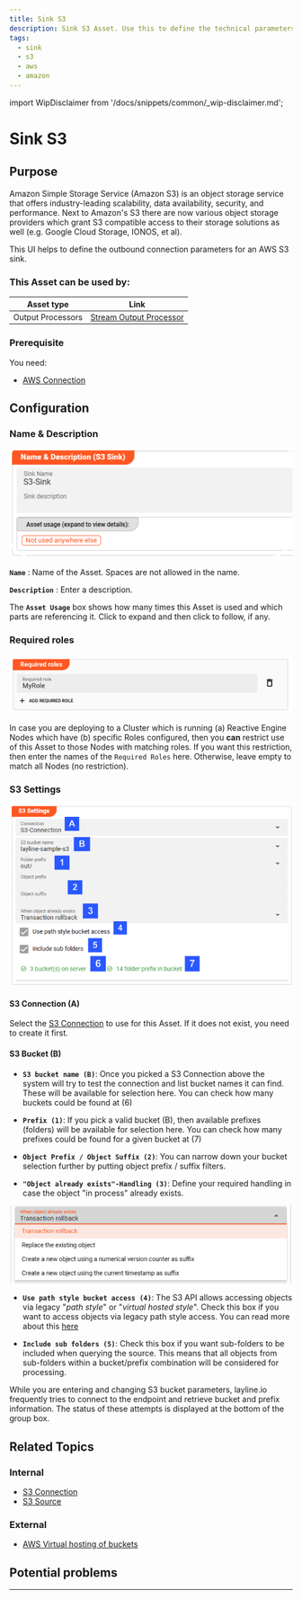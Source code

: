 ```yaml
---
title: Sink S3
description: Sink S3 Asset. Use this to define the technical parameters for a AWS S3 sink connection.
tags:
  - sink
  - s3
  - aws
  - amazon
---
```


import WipDisclaimer from '/docs/snippets/common/_wip-disclaimer.md';

# Sink S3

## Purpose

Amazon Simple Storage Service (Amazon S3) is an object storage service that offers industry-leading scalability, data availability, security, and performance.
Next to Amazon's S3 there are now various object storage providers which grant S3 compatible access to their storage solutions as well (e.g. Google Cloud Storage, IONOS, et al).

This UI helps to define the outbound connection parameters for an AWS S3 sink.

### This Asset can be used by:

| Asset type        | Link                                                                          |
|-------------------|-------------------------------------------------------------------------------|
| Output Processors | [Stream Output Processor](/docs/assets/processors-output/asset-output-stream) |

### Prerequisite

You need:
* [AWS Connection](/docs/assets/connections/asset-connection-aws)

## Configuration

### Name & Description

![](.asset-sink-s3_images/Screenshot22-04-2024NameandDescription_S3_Sink_Asset.png "Name & Description (S3 Sink Asset)")

**`Name`** : Name of the Asset. Spaces are not allowed in the name.

**`Description`** : Enter a description.

The **`Asset Usage`** box shows how many times this Asset is used and which parts are referencing it. Click to expand and then click to follow, if any.

### Required roles

![](.asset-sink-kafka-images/c2e6ec39.png "Required Roles (S3 Sink Asset)")

In case you are deploying to a Cluster which is running (a) Reactive Engine Nodes which have (b) specific Roles configured, then you **can** restrict use of this Asset to those Nodes with matching
roles.
If you want this restriction, then enter the names of the `Required Roles` here. Otherwise, leave empty to match all Nodes (no restriction).

### S3 Settings

![](.asset-sink-s3_images/Screenshot23-04-2024S3-Sink-Settings.png "S3 Settings (S3 Sink Asset)")

#### S3 Connection (A)

Select the [S3 Connection](/docs/assets/connections/asset-connection-aws) to use for this Asset. If it does not exist, you need to create it first.

#### S3 Bucket (B)

* **`S3 bucket name (B)`**: Once you picked a S3 Connection above the system will try to test the connection and list bucket names it can find.
  These will be available for selection here. You can check how many buckets could be found at (6)

* **`Prefix (1)`**: If you pick a valid bucket (B), then available prefixes (folders) will be available for selection here.
  You can check how many prefixes could be found for a given bucket at (7)

* **`Object Prefix / Object Suffix (2)`**: You can narrow down your bucket selection further by putting object prefix / suffix filters. 

* **`"Object already exists"-Handling (3)`**: Define your required handling in case the object "in process" already exists.

![](.asset-sink-s3_images/Screenshot2024-04-23S3-Sink-ObjectExistsHandling.png "S3 Settings - Object Exists Handling (S3 Sink Asset)")


* **`Use path style bucket access (4)`**: The S3 API allows accessing objects via legacy "_path style_" or "_virtual hosted style_".
  Check this box if you want to access objects via legacy path style access. You can read more about this [here](https://docs.aws.amazon.com/AmazonS3/latest/userguide/VirtualHosting.html)

* **`Include sub folders (5)`**: Check this box if you want sub-folders to be included when querying the source.
  This means that all objects from sub-folders within a bucket/prefix combination will be considered for processing.

While you are entering and changing S3 bucket parameters, layline.io frequently tries to connect to the endpoint and retrieve bucket and prefix information.
The status of these attempts is displayed at the bottom of the group box.




## Related Topics

### Internal

* [S3 Connection](/docs/assets/connections/asset-connection-aws)
* [S3 Source](/docs/assets/sources/asset-source-s3)

### External

* [AWS Virtual hosting of buckets](https://docs.aws.amazon.com/AmazonS3/latest/userguide/VirtualHosting.html)

## Potential problems

---

<WipDisclaimer></WipDisclaimer>
